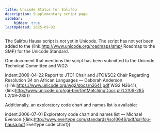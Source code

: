 ```yaml
---
title: Unicode Status for Salifou
description: Supplementary script page
sidebar:
    hidden: true
lastUpdated: 2025-09-02
---
```


The Salifou Hausa script is not yet in Unicode. The script has not yet been added to the {link:http://www.unicode.org/roadmaps/smp/ Roadmap to the SMP} for the Unicode Standard.

[comment]: # (end of intro)

[comment]: # (start of blocks)



[comment]: # (end of blocks)

[comment]: # (start of chars)



[comment]: # (end of chars)

[comment]: # (start of rest)

One document that mentions the script has been submitted to the Unicode Technical Committee and WG2:

indent:2009-04-22 Report to JTC1 Chair and JTC1/SC2 Chair Regarding Resolution 34 on African Languages — Deborah Anderson ({link:https://www.unicode.org/wg2/docs/n3641.pdf WG2 N3641}, {link:http://www.unicode.org/cgi-bin/GetMatchingDocs.pl?L2/09-285 L2/09-285})


Additionally, an exploratory code chart and names list is available:

indent:2006-07-01 Exploratory code chart and names list — Michael Everson ({link:http://www.evertype.com/standards/iso10646/pdf/salifou-hausa.pdf Evertype code chart})
